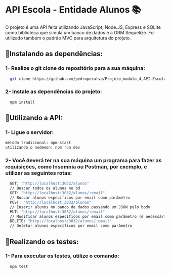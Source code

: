 # API Escola - Entidade Alunos 📚

O projeto é uma API feita utilizando JavaScript, Node.JS, Express e SQLite como biblioteca que simula um banco de dados
 e a ORM Sequelize. Foi utilizado também o padrão MVC para arquitetura do projeto.

## 📕Instalando as dependências:

### 1- Realize o git clone do repositório para a sua máquina:

```bash
  git clone https://github.com/pedroperalva/Projeto_modulo_4_API-Escola.git
```
### 2- Instale as dependências do projeto:
```bash
  npm install
```

## 📗Utilizando a API:

### 1- Ligue o servidor:
```bash
método tradicional: npm start
utilizando o nodemon: npm run dev
```
### 2- Você deverá ter na sua máquina um programa para fazer as requisições, como Insomnia ou Postman, por exemplo, e utilizar as seguintes rotas:
```bash
  GET: "http://localhost:3032/alunos"
  // Buscar todos os alunos no bd
  GET: "http://localhost:3032/alunos/:email" 
  // Buscar alunos específicos por email como parâmetro
  POST: "http://localhost:3032/alunos" 
  // Inserir alunos no banco de dados passando um JSON pelo body
  PUT: "http://localhost:3032/alunos/:email" 
  // Modificar alunos específicos por email como parâmetro (é necessário inserir todos os dados passando um JSON pelo body)
  DELETE: "http://localhost:3032/alunos/:email" 
  // Deletar alunos específicos por email como parâmetro
```
## 📘Realizando os testes:

### 1- Para executar os testes, utilize o comando:

```bash
  npm test
```

  
